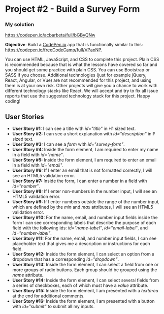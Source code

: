 # Project #2 - Build a Survey Form

### My solution
https://codepen.io/acbarbeta/full/bGByQNw

__Objective__: Build a [CodePen.io](https://codepen.io/) app that is functionally similar to this: https://codepen.io/freeCodeCamp/full/VPaoNP.

You can use HTML, JavaScript, and CSS to complete this project. Plain CSS is recommended because that is what the lessons have covered so far and you should get some practice with plain CSS. You can use Bootstrap or SASS if you choose. Additional technologies (just for example jQuery, React, Angular, or Vue) are not recommended for this project, and using them is at your own risk. Other projects will give you a chance to work with different technology stacks like React. We will accept and try to fix all issue reports that use the suggested technology stack for this project. Happy coding!

## User Stories

* __User Story #1:__ I can see a title with *id="title"* in H1 sized text.
* __User Story #2:__ I can see a short explanation with *id="description"* in P sized text.
* __User Story #3:__ I can see a *form* with *id="survey-form"*.
* __User Story #4:__ Inside the form element, I am required to enter my name in a field with *id="name"*.
* __User Story #5:__ Inside the form element, I am required to enter an email in a field with *id="email"*.
* __User Story #6:__ If I enter an email that is not formatted correctly, I will see an HTML5 validation error.
* __User Story #7:__ Inside the form, I can enter a number in a field with *id="number"*.
* __User Story #8:__ If I enter non-numbers in the number input, I will see an HTML5 validation error.
* __User Story #9:__ If I enter numbers outside the range of the number input, which are defined by the *min* and *max* attributes, I will see an HTML5 validation error.
* __User Story #10:__ For the name, email, and number input fields inside the form I can see corresponding labels that describe the purpose of each field with the following ids: *id="name-label"*, *id="email-label"*, and *id="number-label"*.
* __User Story #11:__ For the name, email, and number input fields, I can see placeholder text that gives me a description or instructions for each field.
* __User Story #12:__ Inside the form element, I can select an option from a dropdown that has a corresponding *id="dropdown"*.
* __User Story #13:__ Inside the form element, I can select a field from one or more groups of radio buttons. Each group should be grouped using the *name* attribute.
* __User Story #14:__ Inside the form element, I can select several fields from a series of checkboxes, each of which must have a *value* attribute.
* __User Story #15:__ Inside the form element, I am presented with a *textarea* at the end for additional comments.
* __User Story #16:__ Inside the form element, I am presented with a button with *id="submit"* to submit all my inputs.

